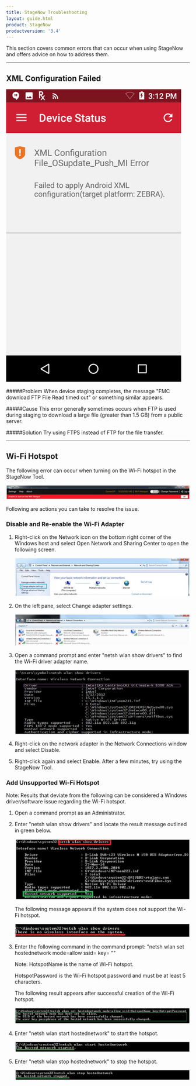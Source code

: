 ```yaml
---
title: StageNow Troubleshooting
layout: guide.html
product: StageNow
productversion: '3.4'
---
```


This section covers common errors that can occur when using StageNow and offers advice on how to address them. 

-----

## XML Configuration Failed

![img](XML_configuration_failed_error.png)

#####Problem
When device staging completes, the message "FMC download FTP File Read timed out" or something similar appears. 

#####Cause
This error generally sometimes occurs when FTP is used during staging to download a large file (greater than 1.5 GB) from a public server. 

#####Solution
Try using FTPS instead of FTP for the file transfer. 

-----

## Wi-Fi Hotspot
The following error can occur when turning on the Wi-Fi hotspot in the StageNow Tool. 
 
![img](../images/TroubleWifi_Error.jpg)

Following are actions you can take to resolve the issue.

### Disable and Re-enable the Wi-Fi Adapter

1. Right-click on the Network icon on the bottom right corner of the Windows host and select Open Network and Sharing Center to open the following screen.

   ![img](../images/TroubleWifi_NWSharingCenter.jpg)

2. On the left pane, select Change adapter settings.

   ![img](../images/TroubleWifi_ChangeSettings.jpg)

3. Open a command prompt and enter "netsh wlan show drivers" to find the Wi-Fi driver adapter name.

   ![img](../images/TroubleWifi_CommandPrompt.jpg)

4. Right-click on the network adapter in the Network Connections window and select Disable. 

5. Right-click again and select Enable. After a few minutes, try using the StageNow Tool.


### Add Unsupported Wi-Fi Hotspot


   Note: Results that deviate from the following can be considered a Windows driver/software issue regarding the Wi-Fi hotspot. 


1. Open a command prompt as an Administrator.

2. Enter "netsh wlan show drivers" and locate the result message outlined in green below.

   ![img](../images/TroubleWifi_ShowDrivers.jpg)

   The following message appears if the system does not support the Wi-Fi hotspot.

   ![img](../images/TroubleWifi_NoHotspotMessage.jpg)

3. Enter the following command in the command prompt: 
"netsh wlan set hostednetwork mode=allow ssid=<HotspotName> key= <HotspotPassword>""

   Note: HotspotName is the name of Wi-Fi hotspot.

   HotspotPassword is the Wi-Fi hotspot password and must be at least 5 characters.

   The following result appears after successful creation of the Wi-Fi hotspot.
 
   ![img](../images/TroubleWifi_HotspotCreateMessage.jpg)

4. Enter "netsh wlan start hostednetwork" to start the hotspot. 
 
   ![img](../images/TroubleWifi_StartHotspot.jpg)

5. Enter "netsh wlan stop hostednetwork" to stop the hotspot. 
 
   ![img](../images/TroubleWifi_StopHotspot.jpg)


